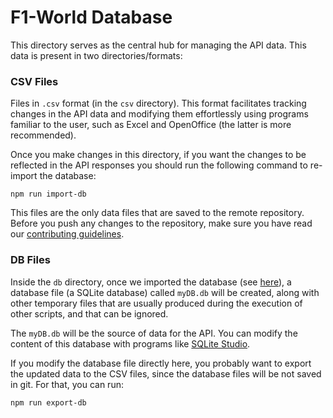 # F1-World Database

This directory serves as the central hub for managing the API data. This data is present in two directories/formats:

### CSV Files

Files in `.csv` format (in the `csv` directory). This format facilitates tracking changes in the API data and modifying them effortlessly using programs familiar to the user, such as Excel and OpenOffice (the latter is more recommended).

Once you make changes in this directory, if you want the changes to be reflected in the API responses you should run the following command to re-import the database:

```
npm run import-db
```

This files are the only data files that are saved to the remote repository. Before you push any changes to the repository, make sure you have read our [contributing guidelines](https://github.com/enrique-lozano/F1-World-API/blob/main/CONTRIBUTING.md).

### DB Files

Inside the `db` directory, once we imported the database (see [here](https://github.com/enrique-lozano/F1-World-API?tab=readme-ov-file#create-the-database-in-sqlite)), a database file (a SQLite database) called `myDB.db` will be created, along with other temporary files that are usually produced during the execution of other scripts, and that can be ignored.

The `myDB.db` will be the source of data for the API. You can modify the content of this database with programs like [SQLite Studio](https://sqlitestudio.pl/).

If you modify the database file directly here, you probably want to export the updated data to the CSV files, since the database files will be not saved in git. For that, you can run:

```
npm run export-db
```
